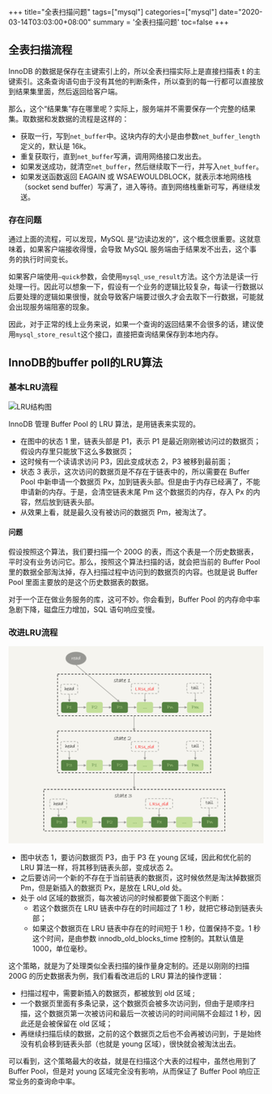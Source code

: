 +++
title="全表扫描问题"
tags=["mysql"]
categories=["mysql"]
date="2020-03-14T03:03:00+08:00"
summary = '全表扫描问题'
toc=false
+++

全表扫描流程
------------

InnoDB 的数据是保存在主键索引上的，所以全表扫描实际上是直接扫描表 t 的主键索引。这条查询语句由于没有其他的判断条件，所以查到的每一行都可以直接放到结果集里面，然后返回给客户端。

那么，这个“结果集”存在哪里呢？实际上，服务端并不需要保存一个完整的结果集。取数据和发数据的流程是这样的：

-	获取一行，写到`net_buffer`中。这块内存的大小是由参数`net_buffer_length`定义的，默认是 16k。
-	重复获取行，直到`net_buffer`写满，调用网络接口发出去。
-	如果发送成功，就清空`net_buffer`，然后继续取下一行，并写入`net_buffer`。
-	如果发送函数返回 EAGAIN 或 WSAEWOULDBLOCK，就表示本地网络栈（socket send buffer）写满了，进入等待。直到网络栈重新可写，再继续发送。

### 存在问题

通过上面的流程，可以发现，MySQL 是“边读边发的”，这个概念很重要。这就意味着，如果客户端接收得慢，会导致 MySQL 服务端由于结果发不出去，这个事务的执行时间变长。

如果客户端使用`–quick`参数，会使用`mysql_use_result`方法。这个方法是读一行处理一行。因此可以想象一下，假设有一个业务的逻辑比较复杂，每读一行数据以后要处理的逻辑如果很慢，就会导致客户端要过很久才会去取下一行数据，可能就会出现服务端阻塞的现象。

因此，对于正常的线上业务来说，如果一个查询的返回结果不会很多的话，建议使用`mysql_store_result`这个接口，直接把查询结果保存到本地内存。

InnoDB的buffer poll的LRU算法
----------------------------

### 基本LRU流程

![LRU结构图](https://img2020.cnblogs.com/blog/1780187/202003/1780187-20200314105606531-1281318267.jpg)

InnoDB 管理 Buffer Pool 的 LRU 算法，是用链表来实现的。

-	在图中的状态 1 里，链表头部是 P1，表示 P1 是最近刚刚被访问过的数据页；假设内存里只能放下这么多数据页；
-	这时候有一个读请求访问 P3，因此变成状态 2，P3 被移到最前面；
-	状态 3 表示，这次访问的数据页是不存在于链表中的，所以需要在 Buffer Pool 中新申请一个数据页 Px，加到链表头部。但是由于内存已经满了，不能申请新的内存。于是，会清空链表末尾 Pm 这个数据页的内存，存入 Px 的内容，然后放到链表头部。
-	从效果上看，就是最久没有被访问的数据页 Pm，被淘汰了。

#### 问题

假设按照这个算法，我们要扫描一个 200G 的表，而这个表是一个历史数据表，平时没有业务访问它。那么，按照这个算法扫描的话，就会把当前的 Buffer Pool 里的数据全部淘汰掉，存入扫描过程中访问到的数据页的内容。也就是说 Buffer Pool 里面主要放的是这个历史数据表的数据。

对于一个正在做业务服务的库，这可不妙。你会看到，Buffer Pool 的内存命中率急剧下降，磁盘压力增加，SQL 语句响应变慢。

### 改进LRU流程

![LRU结构图](img_0.png)

-	图中状态 1，要访问数据页 P3，由于 P3 在 young 区域，因此和优化前的 LRU 算法一样，将其移到链表头部，变成状态 2。
-	之后要访问一个新的不存在于当前链表的数据页，这时候依然是淘汰掉数据页 Pm，但是新插入的数据页 Px，是放在 LRU_old 处。
-	处于 old 区域的数据页，每次被访问的时候都要做下面这个判断：
	-	若这个数据页在 LRU 链表中存在的时间超过了 1 秒，就把它移动到链表头部；
	-	如果这个数据页在 LRU 链表中存在的时间短于 1 秒，位置保持不变。1 秒这个时间，是由参数 innodb_old_blocks_time 控制的。其默认值是 1000，单位毫秒。

这个策略，就是为了处理类似全表扫描的操作量身定制的。还是以刚刚的扫描 200G 的历史数据表为例，我们看看改进后的 LRU 算法的操作逻辑：

-	扫描过程中，需要新插入的数据页，都被放到 old 区域 ;
-	一个数据页里面有多条记录，这个数据页会被多次访问到，但由于是顺序扫描，这个数据页第一次被访问和最后一次被访问的时间间隔不会超过 1 秒，因此还是会被保留在 old 区域；
-	再继续扫描后续的数据，之前的这个数据页之后也不会再被访问到，于是始终没有机会移到链表头部（也就是 young 区域），很快就会被淘汰出去。  

可以看到，这个策略最大的收益，就是在扫描这个大表的过程中，虽然也用到了 Buffer Pool，但是对 young 区域完全没有影响，从而保证了 Buffer Pool 响应正常业务的查询命中率。


